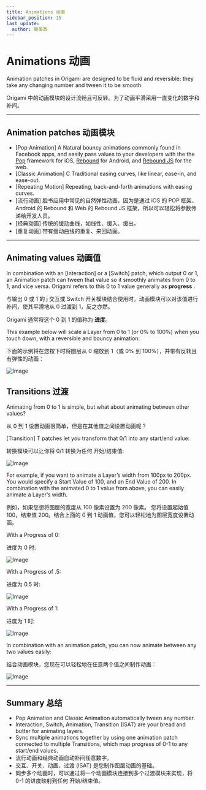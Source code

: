 ```yaml
---
title: Animations 动画
sidebar_position: 15
last_update:
  author: 蒯美政
---
```


# Animations 动画

Animation patches in Origami are designed to be fluid and reversible: they take any changing number and tween it to be smooth.

Origami 中的动画模块的设计流畅且可反转。为了动画平滑采用一直变化的数字和补间。

---

## Animation patches 动画模块

- [Pop Animation] A Natural bouncy animations commonly found in Facebook apps, and easily pass values to your developers with the the [Pop](https://github.com/facebook/pop) framework for iOS, [Rebound](https://facebook.github.io/rebound/) for Android, and [Rebound JS](https://github.com/facebook/rebound-js) for the web.
- [Classic Animation] C Traditional easing curves, like linear, ease-in, and ease-out.
- [Repeating Motion] Repeating, back-and-forth animations with easing curves.
- [流行动画] 脸书应用中常见的自然弹性动画，因为是通过 iOS 的 POP 框架、Android 的 Rebound 和 Web 的 Rebound JS 框架，所以可以轻松将参数传递给开发人员。
- [经典动画] 传统的缓动曲线，如线性、缓入、缓出。
- [重复动画] 带有缓动曲线的重复、来回动画。

---

## Animating values 动画值

In combination with an [Interaction] or a [Switch] patch, which output 0 or 1, an Animation patch can tween that value so it smoothly animates from 0 to 1, and vice versa. Origami refers to this 0 to 1 value generally as **progress** .

与输出 0 或 1 的 j 交互或 Switch 开关模块结合使用时，动画模块可以对该值进行补间，使其平滑地从 0 过渡到 1，反之亦然。

Origami 通常将这个 0 到 1 的值称为 **进度**。

This example below will scale a Layer from 0 to 1 (or 0% to 100%) when you touch down, with a reversible and bouncy animation:

下面的示例将在您按下时将图层从 0 缩放到 1（或 0% 到 100%），并带有反转且有弹性的动画：

![Image](@site/static/img/docs/PatchEditor/animations-1.png)

## Transitions 过渡

Animating from 0 to 1 is simple, but what about animating between other values?

从 0 到 1 设置动画很简单，但是在其他值之间设置动画呢？

[Transition] T patches let you transform that 0/1 into any start/end value:

转换模块可以让你将 0/1 转换为任何 开始/结束值:

![Image](@site/static/img/docs/PatchEditor/animations-2.png)

For example, if you want to animate a Layer’s width from 100px to 200px. You would specify a Start Value of 100, and an End Value of 200. In combination with the animated 0 to 1 value from above, you can easily animate a Layer’s width.

例如，如果您想将图层的宽度从 100 像素设置为 200 像素。 您将设置起始值 100，结束值 200。结合上面的 0 到 1 动画值，您可以轻松地为图层宽度设置动画。

With a Progress of 0:

进度为 0 时:

![Image](@site/static/img/docs/PatchEditor/animations-3.png)

With a Progress of .5:

进度为 0.5 时:

![Image](@site/static/img/docs/PatchEditor/animations-4.png)

With a Progress of 1:

进度为 1 时:

![Image](@site/static/img/docs/PatchEditor/animations-5.png)

In combination with an animation patch, you can now animate between any two values easily:

结合动画模块，您现在可以轻松地在任意两个值之间制作动画：

![Image](@site/static/img/docs/PatchEditor/animations-6.png)

---

## Summary 总结

- Pop Animation and Classic Animation automatically tween any number.
- Interaction, Switch, Animation, Transition (ISAT) are your bread and butter for animating layers.
- Sync multiple animations together by using one animation patch connected to multiple Transitions, which map progress of 0-1 to any start/end values.
- 流行动画和经典动画自动补间任意数字。
- 交互、开关、动画、过渡 (ISAT) 是您制作图层动画的基础。
- 同步多个动画时，可以通过将一个动画模块连接到多个过渡模块来实现，将 0-1 的进度映射到任何 开始/结束值。
